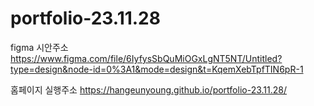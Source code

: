 # portfolio-23.11.28

figma 시안주소
https://www.figma.com/file/6IyfysSbQuMiOGxLgNT5NT/Untitled?type=design&node-id=0%3A1&mode=design&t=KqemXebTpfTIN6pR-1

홈페이지 실행주소
https://hangeunyoung.github.io/portfolio-23.11.28/
